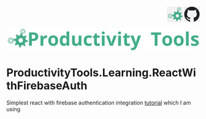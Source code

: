 <!--Category:react,firebase--> 
 <p align="right">
    <a href="http://productivitytools.tech/productivitytools-createsqlserverdatabase/"><img src="Images/Header/ProductivityTools_green_40px_2.png" /><a> 
    <a href="https://www.github.com/pwujczyk/ProductivityTools.CreateSQLServerDatabase"><img src="Images/Header/Github_border_40px.png" /></a>
</p>
<p align="center">
    <a href="http://http://productivitytools.tech/">
        <img src="Images/Header/LogoTitle_green_500px.png" />
    </a>
</p>


# ProductivityTools.Learning.ReactWithFirebaseAuth
Simplest react with firebase authentication integration 
[tutorial](https://blog.logrocket.com/user-authentication-firebase-react-apps/) which I am using
